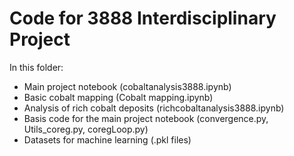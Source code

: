 # Code for 3888 Interdisciplinary Project

In this folder:
- Main project notebook (cobaltanalysis3888.ipynb)
- Basic cobalt mapping (Cobalt mapping.ipynb)
- Analysis of rich cobalt deposits (richcobaltanalysis3888.ipynb)
- Basis code for the main project notebook (convergence.py, Utils_coreg.py, coregLoop.py)
- Datasets for machine learning (.pkl files)



